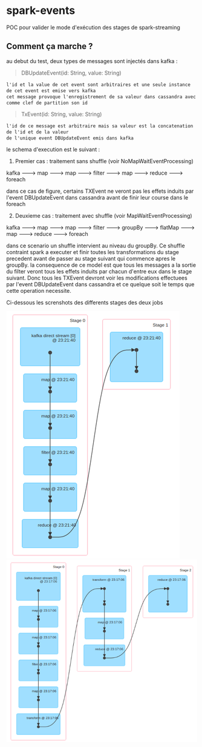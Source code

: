 # spark-events
POC pour valider le mode d'exécution des stages de spark-streaming

## Comment ça marche ?

au debut du test, deux types de messages sont injectés dans kafka :

 > DBUpdateEvent(id: String, value: String)
   
    l'id et la value de cet event sont arbitraires et une seule instance de cet event est emise vers kafka
    cet message provoque l'enregistrement de sa valeur dans cassandra avec comme clef de partition son id
 
 > TxEvent(id: String, value: String)
    
    l'id de ce message est arbitraire mais sa valeur est la concatenation de l'id et de la valeur 
    de l'unique event DBUpdateEvent emis dans kafka

le schema d'execution est le suivant :

1. Premier cas : traitement sans shuffle (voir NoMapWaitEventProcessing)
 
  kafka ---> map ---> map ---> filter ---> map ---> reduce ---> foreach
  
  dans ce cas de figure, certains TXEvent ne veront pas les effets induits par l'event DBUpdateEvent
  dans cassandra avant de finir leur course dans le foreach

2. Deuxieme cas : traitement avec shuffle (voir MapWaitEventProcessing)

  kafka ---> map ---> map ---> filter ---> groupBy ---> flatMap ---> map ---> reduce ---> foreach
  
  dans ce scenario un shuffle intervient au niveau du groupBy. Ce shuffle contraint spark a executer et finir
  toutes les transformations du stage precedent avant de passer au stage suivant qui commence apres le groupBy.
  la consequence de ce model est que tous les messages a la sortie du filter veront tous les effets induits
  par chacun d'entre eux dans le stage suivant. Donc tous les TXEvent devront voir les modifications effectuees
  par l'event DBUpdateEvent dans cassandra et ce quelque soit le temps que cette operation necessite.
   
  Ci-dessous les screnshots des differents stages des deux jobs
  
  ![no wait](img/nowaitmap.png)
  ![wait with shuffle](img/waitmap.png)
